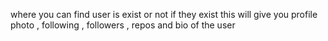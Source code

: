 where you can find user is exist or not if they exist this will give you profile photo , following , followers , repos and bio of the user
